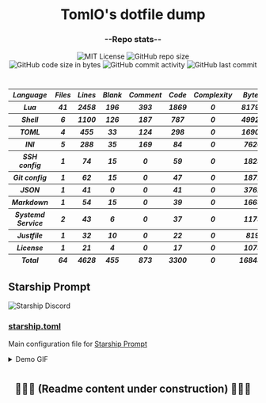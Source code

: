<h1 align="center">TomIO's dotfile dump</h1>
<div align="center">

### --Repo stats--
  ![MIT License](https://img.shields.io/github/license/TomJo2000/.dotfiles?color=B7208F&label=License%3A&style=for-the-badge)
  ![GitHub repo size](https://img.shields.io/github/repo-size/TomJo2000/.dotfiles?color=0759B6&logo=Github&style=for-the-badge)<br>
  ![GitHub code size in bytes](https://img.shields.io/github/languages/code-size/TomJo2000/.dotfiles?color=0C8167&style=flat-square)
  ![GitHub commit activity](https://img.shields.io/github/commit-activity/w/TomJo2000/.dotfiles?color=FBF6FD&label=Commits%3A&logo=GitHub)
  ![GitHub last commit](https://img.shields.io/github/last-commit/TomJo2000/.dotfiles?color=4EAF26&logo=github)
</div>

<h1><em></em></h1> <!-- thin separator -->

<h5><div align=center>
<!--loc-start-->
<!-- this section has been automatically generated by readme_stats.sh -->
  <table id="scc-table">
    <thead>
      <tr><th>Language</th><th>Files</th><th>Lines</th><th>Blank</th><th>Comment</th><th>Code</th><th>Complexity</th><th>Bytes</th></tr>
    </thead><tbody>
      <tr><th>Lua</th><th>41</th><th>2458</th><th>196</th><th>393</th><th>1869</th><th>0</th><th>81798</th></tr>
      <tr><th>Shell</th><th>6</th><th>1100</th><th>126</th><th>187</th><th>787</th><th>0</th><th>49922</th></tr>
      <tr><th>TOML</th><th>4</th><th>455</th><th>33</th><th>124</th><th>298</th><th>0</th><th>16901</th></tr>
      <tr><th>INI</th><th>5</th><th>288</th><th>35</th><th>169</th><th>84</th><th>0</th><th>7620</th></tr>
      <tr><th>SSH config</th><th>1</th><th>74</th><th>15</th><th>0</th><th>59</th><th>0</th><th>1823</th></tr>
      <tr><th>Git config</th><th>1</th><th>62</th><th>15</th><th>0</th><th>47</th><th>0</th><th>1871</th></tr>
      <tr><th>JSON</th><th>1</th><th>41</th><th>0</th><th>0</th><th>41</th><th>0</th><th>3762</th></tr>
      <tr><th>Markdown</th><th>1</th><th>54</th><th>15</th><th>0</th><th>39</th><th>0</th><th>1669</th></tr>
      <tr><th>Systemd Service</th><th>2</th><th>43</th><th>6</th><th>0</th><th>37</th><th>0</th><th>1175</th></tr>
      <tr><th>Justfile</th><th>1</th><th>32</th><th>10</th><th>0</th><th>22</th><th>0</th><th>819</th></tr>
      <tr><th>License</th><th>1</th><th>21</th><th>4</th><th>0</th><th>17</th><th>0</th><th>1073</th></tr>
    </tbody><tfoot>
      <tr><th>Total</th><th>64</th><th>4628</th><th>455</th><th>873</th><th>3300</th><th>0</th><th>168433</th></tr>
    </tfoot>
  </table>
<!--loc-end-->
</div></h5>

<!--
### Units
- ##### [`autostart`]()
- ##### [`btop`]()
- ##### [`foot`]()
- ##### [`git`]()
- ##### [`keepassxc`]()
- ##### [`neofetch`]()
- ##### [`nvim`]()
- ##### [`ssh`]()
- ##### [`starship`]()
- ##### [`tmux`]()
- ##### [`vscode`]()
- ##### [`zsh`]()
-->

## Starship Prompt

![Starship Discord](https://img.shields.io/discord/567163873606500352?color=%235865F2&label=Starship%20Discord&logo=Discord)

### [starship.toml](.config/starship.toml)

Main configuration file for [Starship Prompt](https://starship.rs/)

<details><summary>Demo GIF</summary>

![Demo GIF showing some theme](documentation/prompt_demo.gif)

</details>

<h1><em></em></h1> <!-- thin separator -->

<h2 align="center">🚧🚧🚧 (Readme content under construction) 🚧🚧🚧</h2>

<!-- vim: set ft=markdown et ff=unix tw=2 sw=2  -->

